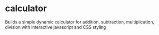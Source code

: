 # calculator
Builds a simple dynamic calculator for addition, subtraction, multiplication, division with interactive javascript and CSS styling

